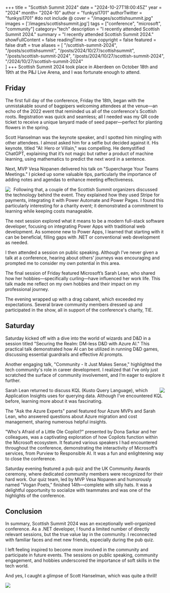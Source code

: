 +++
title = "Scottish Summit 2024"
date = "2024-10-27T18:00:45Z"
year = "2024"
month= "2024-10"
author = "funkysi1701"
authorTwitter = "funkysi1701" #do not include @
cover = "/images/scottishsummit.jpg"
images = ['/images/scottishsummit.jpg']
tags = ["conference", "microsoft", "community"]
category="tech"
description =  "I recently attended Scottish Summit 2024."
summary = "I recently attended Scottish Summit 2024."
showFullContent = false
readingTime = true
copyright = false
featured = false
draft = true
aliases = [
    "/scottish-summit-2024",
    "/posts/scottishsummit",
    "/posts/2024/10/27/scottishsummit",
    "/posts/scottish-summit-2024",
    "/posts/2024/10/27/scottish-summit-2024",
    "/2024/10/27/scottish-summit-2024"    
]
+++
Scottish Summit 2024 took place in Aberdeen on October 18th and 19th at the P&J Live Arena, and I was fortunate enough to attend.

## Friday

The first full day of the conference, Friday the 18th, began with the unmistakable sound of bagpipers welcoming attendees at the venue—an echo of the 2022 event that reminded us all of the conference's Scottish roots. Registration was quick and seamless; all I needed was my QR code ticket to receive a unique lanyard made of seed paper—perfect for planting flowers in the spring.

Scott Hanselman was the keynote speaker, and I spotted him mingling with other attendees. I almost asked him for a selfie but decided against it. His keynote, titled "AI: Hero or Villain," was compelling. He demystified ChatGPT, explaining that it’s not magic but rather a product of machine learning, using mathematics to predict the next word in a sentence. 

Next, MVP Vesa Nopanen delivered his talk on "Supercharge Your Teams Meetings." I picked up some valuable tips, particularly the importance of adding notes and agendas to enhance meeting effectiveness.

<img src="/images/GaKpRZ3WIAAFsIW.jpg" style="padding-right: 7px" align="left" /> Following that, a couple of the Scottish Summit organizers discussed the technology behind the event. They explained how they used Stripe for payments, integrating it with Power Automate and Power Pages. I found this particularly interesting for a charity event; it demonstrated a commitment to learning while keeping costs manageable.

The next session explored what it means to be a modern full-stack software developer, focusing on integrating Power Apps with traditional web development. As someone new to Power Apps, I learned that starting with it can be beneficial, filling gaps with .NET or conventional web development as needed.

I then attended a session on public speaking. Although I’ve never given a talk at a conference, hearing about others' journeys was encouraging and prompted me to consider my own potential in this area.

The final session of Friday featured Microsoft’s Sarah Lean, who shared how her hobbies—specifically curling—have influenced her work life. This talk made me reflect on my own hobbies and their impact on my professional journey.

The evening wrapped up with a drag cabaret, which exceeded my expectations. Several brave community members dressed up and participated in the show, all in support of the conference's charity, TIE.

## Saturday

Saturday kicked off with a dive into the world of wizards and D&D in a session titled "Securing the Realm: DM-less D&D with Azure AI." This practical talk demonstrated how AI can be utilized in running D&D games, discussing essential guardrails and effective AI prompts.

Another engaging talk, "Community - It Just Makes Sense," highlighted the tech community's role in career development. I realized that I’ve only just scratched the surface of community involvement, and I’m eager to explore it further.

<img src="/images/GaP4xTOW0AA6VHI.jpg" style="padding-left: 7px" align="right" /> 

Sarah Lean returned to discuss KQL (Kusto Query Language), which Application Insights uses for querying data. Although I've encountered KQL before, learning more about it was fascinating.

The "Ask the Azure Experts" panel featured four Azure MVPs and Sarah Lean, who answered questions about Azure migration and cost management, sharing numerous helpful insights.

"Who's Afraid of a Little Ole Copilot?" presented by Dona Sarkar and her colleagues, was a captivating exploration of how Copilots function within the Microsoft ecosystem. It featured various speakers I had encountered throughout the conference, demonstrating the interactivity of Microsoft’s services, from Purview to Responsible AI. It was a fun and enlightening way to close the conference.

Saturday evening featured a pub quiz and the UK Community Awards ceremony, where dedicated community members were recognized for their hard work. Our quiz team, led by MVP Vesa Nopanen and humorously named "Vogan Poets," finished 14th—complete with silly hats. It was a delightful opportunity to socialize with teammates and was one of the highlights of the conference.

## Conclusion

In summary, Scottish Summit 2024 was an exceptionally well-organized conference. As a .NET developer, I found a limited number of directly relevant sessions, but the true value lay in the community. I reconnected with familiar faces and met new friends, especially during the pub quiz.

I left feeling inspired to become more involved in the community and participate in future events. The sessions on public speaking, community engagement, and hobbies underscored the importance of soft skills in the tech world.

And yes, I caught a glimpse of Scott Hanselman, which was quite a thrill!

<img src="/images/GaKSNJeXwAA-xyr.jpg" style="padding-right: 7px" align="left" />